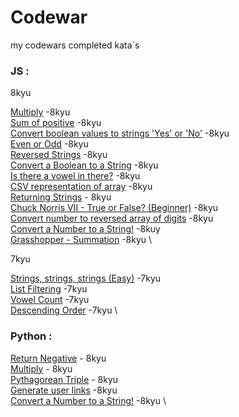 # Codewar
my codewars completed kata`s

### JS :

8kyu


[Multiply](JS/Multiply.js) -8kyu \
[Sum of positive](JS/Sum%20of%20positive.js) -8kyu \
[Convert boolean values to strings 'Yes' or 'No'](JS/Convert%20boolean%20values%20to%20strings%20'Yes'%20or%20'No'.js) -8kyu \
[Even or Odd](JS/Even%20or%20Odd.js) -8kyu \
[Reversed Strings](JS/Reversed%20Strings.js) -8kyu \
[Convert a Boolean to a String](JS/Convert%20a%20Boolean%20to%20a%20String.js) -8kyu \
[Is there a vowel in there?](JS/Is%20there%20a%20vowel%20in%20there.js) -8kyu \
[CSV representation of array](JS/CSV%20representation%20of%20array.js) -8kyu \
[Returning Strings](JS/Returning%20Strings.js) - 8kyu \
[Chuck Norris VII - True or False? (Beginner)](JS/Chuck%20Norris%20VII%20-%20True%20or%20False(Beginner).js) -8kyu \
[Convert number to reversed array of digits](JS/Convert%20number%20to%20reversed%20array%20of%20digits.js) -8kyu \
[Convert a Number to a String!](JS/Convert%20a%20Number%20to%20a%20String.js) -8kuy \
[Grasshopper - Summation](JS/Grasshopper%20-%20Summation.js) -8kyu \


7kyu


[Strings, strings, strings (Easy)](JS/Strings,%20strings,%20strings%20(Easy).js) -7kyu \
[List Filtering](JS/List%20Filtering.js) -7kyu \
[Vowel Count](JS/Vowel%20Count.js) -7kyu \
[Descending Order](JS/Descending%20Order.js) -7kyu \


### Python :

[Return Negative](Python/Return%20Negative.py) - 8kyu \
[Multiply](Python/Multiply.py) - 8kyu \
[Pythagorean Triple](Python/Pythagorean%20Triple.py) - 8kyu \
[Generate user links](Python/Generate%20user%20links.py) -8kyu \
[Convert a Number to a String!](Python/Convert%20a%20Number%20to%20a%20String!.py) -8kyu \
